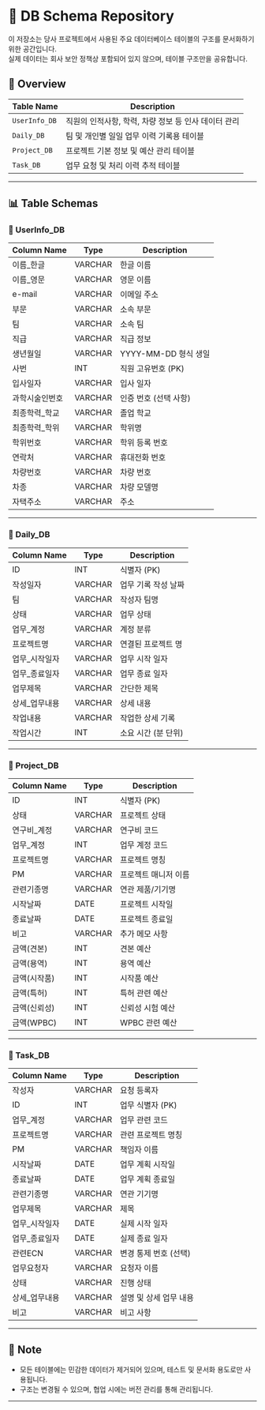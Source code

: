 # 📂 DB Schema Repository

이 저장소는 당사 프로젝트에서 사용된 주요 데이터베이스 테이블의 구조를 문서화하기 위한 공간입니다.  
실제 데이터는 회사 보안 정책상 포함되어 있지 않으며, 테이블 구조만을 공유합니다.

## 📌 Overview

| Table Name     | Description                                 |
|----------------|---------------------------------------------|
| `UserInfo_DB`  | 직원의 인적사항, 학력, 차량 정보 등 인사 데이터 관리 |
| `Daily_DB`     | 팀 및 개인별 일일 업무 이력 기록용 테이블         |
| `Project_DB`   | 프로젝트 기본 정보 및 예산 관리 테이블             |
| `Task_DB`      | 업무 요청 및 처리 이력 추적 테이블               |

---

## 📊 Table Schemas

### 🔹 UserInfo_DB

| Column Name        | Type      | Description         |
|--------------------|-----------|---------------------|
| 이름_한글           | VARCHAR   | 한글 이름             |
| 이름_영문           | VARCHAR   | 영문 이름             |
| e-mail             | VARCHAR   | 이메일 주소           |
| 부문                | VARCHAR   | 소속 부문             |
| 팀                  | VARCHAR   | 소속 팀               |
| 직급                | VARCHAR   | 직급 정보             |
| 생년월일             | VARCHAR   | YYYY-MM-DD 형식 생일 |
| 사번                | INT       | 직원 고유번호 (PK)     |
| 입사일자             | VARCHAR   | 입사 일자              |
| 과학시술인번호         | VARCHAR   | 인증 번호 (선택 사항)  |
| 최종학력_학교         | VARCHAR   | 졸업 학교              |
| 최종학력_학위         | VARCHAR   | 학위명                 |
| 학위번호             | VARCHAR   | 학위 등록 번호         |
| 연락처              | VARCHAR   | 휴대전화 번호          |
| 차량번호             | VARCHAR   | 차량 번호              |
| 차종                | VARCHAR   | 차량 모델명            |
| 자택주소             | VARCHAR   | 주소                   |

---

### 🔹 Daily_DB

| Column Name      | Type      | Description         |
|------------------|-----------|---------------------|
| ID               | INT       | 식별자 (PK)          |
| 작성일자           | VARCHAR   | 업무 기록 작성 날짜    |
| 팀                | VARCHAR   | 작성자 팀명           |
| 상태              | VARCHAR   | 업무 상태             |
| 업무_계정          | VARCHAR   | 계정 분류             |
| 프로젝트명          | VARCHAR   | 연결된 프로젝트 명     |
| 업무_시작일자        | VARCHAR   | 업무 시작 일자         |
| 업무_종료일자        | VARCHAR   | 업무 종료 일자         |
| 업무제목            | VARCHAR   | 간단한 제목            |
| 상세_업무내용        | VARCHAR   | 상세 내용              |
| 작업내용            | VARCHAR   | 작업한 상세 기록        |
| 작업시간            | INT       | 소요 시간 (분 단위)     |

---

### 🔹 Project_DB

| Column Name      | Type      | Description            |
|------------------|-----------|------------------------|
| ID               | INT       | 식별자 (PK)             |
| 상태              | VARCHAR   | 프로젝트 상태            |
| 연구비_계정         | VARCHAR   | 연구비 코드             |
| 업무_계정          | INT       | 업무 계정 코드           |
| 프로젝트명          | VARCHAR   | 프로젝트 명칭            |
| PM               | VARCHAR   | 프로젝트 매니저 이름      |
| 관련기종명          | VARCHAR   | 연관 제품/기기명         |
| 시작날짜            | DATE      | 프로젝트 시작일           |
| 종료날짜            | DATE      | 프로젝트 종료일           |
| 비고              | VARCHAR   | 추가 메모 사항            |
| 금액(견본)         | INT       | 견본 예산                |
| 금액(용역)         | INT       | 용역 예산                |
| 금액(시작품)       | INT       | 시작품 예산              |
| 금액(특허)         | INT       | 특허 관련 예산            |
| 금액(신뢰성)       | INT       | 신뢰성 시험 예산          |
| 금액(WPBC)         | INT       | WPBC 관련 예산           |

---

### 🔹 Task_DB

| Column Name      | Type      | Description         |
|------------------|-----------|---------------------|
| 작성자             | VARCHAR   | 요청 등록자           |
| ID               | INT       | 업무 식별자 (PK)       |
| 업무_계정          | VARCHAR   | 업무 관련 코드         |
| 프로젝트명          | VARCHAR   | 관련 프로젝트 명칭      |
| PM               | VARCHAR   | 책임자 이름            |
| 시작날짜            | DATE      | 업무 계획 시작일         |
| 종료날짜            | DATE      | 업무 계획 종료일         |
| 관련기종명          | VARCHAR   | 연관 기기명             |
| 업무제목            | VARCHAR   | 제목                   |
| 업무_시작일자        | DATE      | 실제 시작 일자           |
| 업무_종료일자        | DATE      | 실제 종료 일자           |
| 관련ECN            | VARCHAR   | 변경 통제 번호 (선택)     |
| 업무요청자           | VARCHAR   | 요청자 이름             |
| 상태              | VARCHAR   | 진행 상태               |
| 상세_업무내용        | VARCHAR   | 설명 및 상세 업무 내용     |
| 비고              | VARCHAR   | 비고 사항               |

---

## 🔐 Note

- 모든 테이블에는 민감한 데이터가 제거되어 있으며, 테스트 및 문서화 용도로만 사용됩니다.
- 구조는 변경될 수 있으며, 협업 시에는 버전 관리를 통해 관리됩니다.

---

